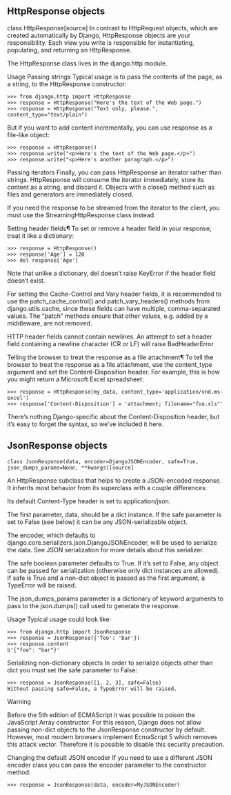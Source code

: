 ## HttpResponse objects
class HttpResponse[source]
In contrast to HttpRequest objects, which are created automatically by Django, HttpResponse objects are your responsibility. Each view you write is responsible for instantiating, populating, and returning an HttpResponse.

The HttpResponse class lives in the django.http module.

Usage
Passing strings
Typical usage is to pass the contents of the page, as a string, to the HttpResponse constructor:
```
>>> from django.http import HttpResponse
>>> response = HttpResponse("Here's the text of the Web page.")
>>> response = HttpResponse("Text only, please.", content_type="text/plain")
```
But if you want to add content incrementally, you can use response as a file-like object:
```
>>> response = HttpResponse()
>>> response.write("<p>Here's the text of the Web page.</p>")
>>> response.write("<p>Here's another paragraph.</p>")
```
Passing iterators
Finally, you can pass HttpResponse an iterator rather than strings. HttpResponse will consume the iterator immediately, store its content as a string, and discard it. Objects with a close() method such as files and generators are immediately closed.

If you need the response to be streamed from the iterator to the client, you must use the StreamingHttpResponse class instead.

Setting header fields¶
To set or remove a header field in your response, treat it like a dictionary:
```
>>> response = HttpResponse()
>>> response['Age'] = 120
>>> del response['Age']
```
Note that unlike a dictionary, del doesn’t raise KeyError if the header field doesn’t exist.

For setting the Cache-Control and Vary header fields, it is recommended to use the patch_cache_control() and patch_vary_headers() methods from django.utils.cache, since these fields can have multiple, comma-separated values. The “patch” methods ensure that other values, e.g. added by a middleware, are not removed.

HTTP header fields cannot contain newlines. An attempt to set a header field containing a newline character (CR or LF) will raise BadHeaderError

Telling the browser to treat the response as a file attachment¶
To tell the browser to treat the response as a file attachment, use the content_type argument and set the Content-Disposition header. For example, this is how you might return a Microsoft Excel spreadsheet:
```
>>> response = HttpResponse(my_data, content_type='application/vnd.ms-excel')
>>> response['Content-Disposition'] = 'attachment; filename="foo.xls"'
```
There’s nothing Django-specific about the Content-Disposition header, but it’s easy to forget the syntax, so we’ve included it here.


## JsonResponse objects
```
class JsonResponse(data, encoder=DjangoJSONEncoder, safe=True, json_dumps_params=None, **kwargs)[source]
```
An HttpResponse subclass that helps to create a JSON-encoded response. It inherits most behavior from its superclass with a couple differences:

Its default Content-Type header is set to application/json.

The first parameter, data, should be a dict instance. If the safe parameter is set to False (see below) it can be any JSON-serializable object.

The encoder, which defaults to django.core.serializers.json.DjangoJSONEncoder, will be used to serialize the data. See JSON serialization for more details about this serializer.

The safe boolean parameter defaults to True. If it’s set to False, any object can be passed for serialization (otherwise only dict instances are allowed). If safe is True and a non-dict object is passed as the first argument, a TypeError will be raised.

The json_dumps_params parameter is a dictionary of keyword arguments to pass to the json.dumps() call used to generate the response.

Usage
Typical usage could look like:
```
>>> from django.http import JsonResponse
>>> response = JsonResponse({'foo': 'bar'})
>>> response.content
b'{"foo": "bar"}'
```

Serializing non-dictionary objects
In order to serialize objects other than dict you must set the safe parameter to False:
```
>>> response = JsonResponse([1, 2, 3], safe=False)
Without passing safe=False, a TypeError will be raised.
```
Warning

Before the 5th edition of ECMAScript it was possible to poison the JavaScript Array constructor. For this reason, Django does not allow passing non-dict objects to the JsonResponse constructor by default. However, most modern browsers implement EcmaScript 5 which removes this attack vector. Therefore it is possible to disable this security precaution.

Changing the default JSON encoder
If you need to use a different JSON encoder class you can pass the encoder parameter to the constructor method:
```
>>> response = JsonResponse(data, encoder=MyJSONEncoder)
```
